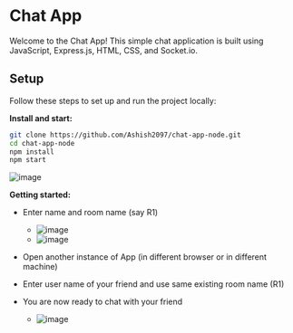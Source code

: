 # Chat App

Welcome to the Chat App! This simple chat application is built using JavaScript, Express.js, HTML, CSS, and Socket.io.

## Setup

Follow these steps to set up and run the project locally:

 **Install and start:**

   ```bash
   git clone https://github.com/Ashish2097/chat-app-node.git
   cd chat-app-node
   npm install
   npm start
   ```
![image](https://github.com/Ashish2097/chat-app-node/assets/30979970/66ad7cc0-6429-4ea7-a5e1-863abf550374)


**Getting started:**

- Enter name and room name (say R1)
  - ![image](https://github.com/Ashish2097/chat-app-node/assets/30979970/d4a9fc87-e89c-4b18-9c50-f4826fde719d)
  - ![image](https://github.com/Ashish2097/chat-app-node/assets/30979970/db917d35-559f-4965-aba2-b8beb09ec6ea)

- Open another instance of App (in different browser or in different machine)
- Enter user name of your friend and use same existing room name (R1)
- You are now ready to chat with your friend
  - ![image](https://github.com/Ashish2097/chat-app-node/assets/30979970/b76eeca9-b40d-4beb-b436-bb79eaede607)
